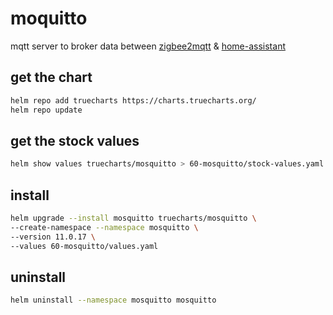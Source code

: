 # moquitto

mqtt server to broker data between [zigbee2mqtt](/80-zigbee2mqtt/README.md) & [home-assistant](/80-home-assistant/README.md)

## get the chart

```bash
helm repo add truecharts https://charts.truecharts.org/
helm repo update
```

## get the stock values

```bash
helm show values truecharts/mosquitto > 60-mosquitto/stock-values.yaml
```

## install

```bash
helm upgrade --install mosquitto truecharts/mosquitto \
--create-namespace --namespace mosquitto \
--version 11.0.17 \
--values 60-mosquitto/values.yaml
```

## uninstall

```bash
helm uninstall --namespace mosquitto mosquitto
```
